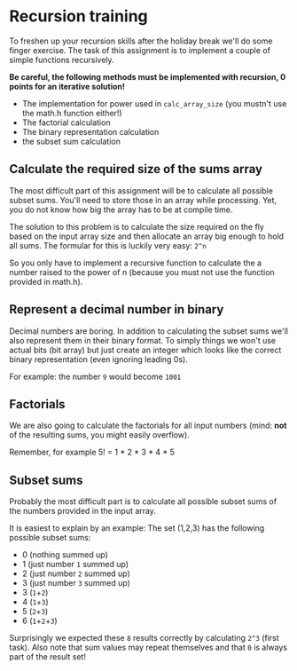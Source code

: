 # Recursion training

To freshen up your recursion skills after the holiday break we'll do some finger exercise.
The task of this assignment is to implement a couple of simple functions recursively.

**Be careful, the following methods must be implemented with recursion, 0 points for an iterative solution!**
- The implementation for power used in `calc_array_size` (you mustn't use the math.h function either!)
- The factorial calculation
- The binary representation calculation
- the subset sum calculation

## Calculate the required size of the sums array
The most difficult part of this assignment will be to calculate all possible subset sums.
You'll need to store those in an array while processing.
Yet, you do not know how big the array has to be at compile time.

The solution to this problem is to calculate the size required on the fly based on the input array size and then allocate an array big enough to hold all sums.
The formular for this is luckily very easy: `2^n`

So you only have to implement a recursive function to calculate the a number raised to the power of n (because you must not use the function provided in math.h).

## Represent a decimal number in binary
Decimal numbers are boring.
In addition to calculating the subset sums we'll also represent them in their binary format.
To simply things we won't use actual bits (bit array) but just create an integer which looks like the correct binary representation (even ignoring leading 0s).

For example: the number `9` would become `1001`

## Factorials
We are also going to calculate the factorials for all input numbers (mind: **not** of the resulting sums, you might easily overflow).

Remember, for example 5! = 1 * 2 * 3 * 4 * 5

## Subset sums
Probably the most difficult part is to calculate all possible subset sums of the numbers provided in the input array.

It is easiest to explain by an example:
The set (1,2,3) has the following possible subset sums:
- 0 (nothing summed up)
- 1 (just number `1` summed up)
- 2 (just number `2` summed up)
- 3 (just number `3` summed up)
- 3 (`1`+`2`)
- 4 (`1`+`3`)
- 5 (`2`+`3`)
- 6 (`1`+`2`+`3`)

Surprisingly we expected these `8` results correctly by calculating `2^3` (first task).
Also note that sum values may repeat themselves and that `0` is always part of the result set!